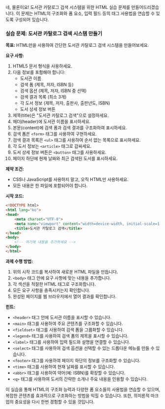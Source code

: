 네, 물론이요! 도서관 카탈로그 검색 시스템을 위한 HTML 실습 문제를 만들어드리겠습니다. 이 문제는 HTML의 구조화와 폼 요소, 입력 필드 등의 태그 사용법을 연습할 수 있도록 구성되어 있습니다.

### 실습 문제: 도서관 카탈로그 검색 시스템 만들기

**목표:**
HTML만을 사용하여 간단한 도서관 카탈로그 검색 시스템을 만들어보세요.

**요구 사항:**

1. HTML5 문서 형식을 사용하세요.
2. 다음 정보를 포함해야 합니다:
   - 도서관 이름
   - 검색 폼 (제목, 저자, ISBN 등)
   - 검색 옵션 (제목, 저자, ISBN 중 선택)
   - 검색 결과 목록 (최소 3개)
   - 각 도서 정보 (제목, 저자, 출판사, 출판년도, ISBN)
   - 도서 상세 정보 버튼
3. 제목(title)은 "도서관 카탈로그 검색"으로 설정하세요.
4. 헤더(header)에 도서관 이름을 표시하세요.
5. 본문(content)에 검색 폼과 검색 결과를 구조화하여 표시하세요.
6. 검색 폼은 `<form>` 태그를 사용하여 구현하세요.
7. 검색 결과 목록은 `<ul>` 태그를 사용하여 순서 없는 목록으로 표시하세요.
8. 각 도서 정보는 `<article>` 태그로 감싸세요.
9. 도서 상세 정보 버튼은 `<button>` 태그를 사용하세요.
10. 페이지 하단에 현재 날짜와 최근 검색된 도서를 표시하세요.

**제약 조건:**
- CSS나 JavaScript를 사용하지 말고, 오직 HTML만 사용하세요.
- 모든 내용은 한 파일에 포함되어야 합니다.

**시작 코드:**
```html
<!DOCTYPE html>
<html lang="ko">
<head>
    <meta charset="UTF-8">
    <meta name="viewport" content="width=device-width, initial-scale=1.0">
    <title>도서관 카탈로그 검색</title>
</head>
<body>
    <!-- 여기에 내용을 추가하세요 -->
</body>
</html>
```

**과제 수행 방법:**
1. 위의 시작 코드를 복사하여 새로운 HTML 파일을 만듭니다.
2. `<body>` 태그 안에 요구 사항에 맞는 내용을 추가합니다.
3. 각 섹션을 적절한 HTML 태그로 구조화합니다.
4. 모든 요구 사항을 충족시키는지 확인합니다.
5. 완성된 페이지를 웹 브라우저에서 열어 결과를 확인합니다.

**힌트:**
- `<header>` 태그 안에 도서관 이름을 표시할 수 있습니다.
- `<main>` 태그를 사용하여 주요 콘텐츠를 구조화할 수 있습니다.
- `<fieldset>` 태그를 사용하여 검색 폼을 그룹화할 수 있습니다.
- `<legend>` 태그를 사용하여 검색 폼의 제목을 표시할 수 있습니다.
- `<label>` 태그를 사용하여 입력 필드와 설명을 연결할 수 있습니다.
- `<select>` 태그를 사용하여 검색 옵션을 선택할 수 있는 드롭다운 메뉴를 만들 수 있습니다.
- `<footer>` 태그를 사용하여 페이지 하단의 정보를 구조화할 수 있습니다.
- `<time>` 태그를 사용하여 현재 날짜를 표시할 수 있습니다.
- `<abbr>` 태그를 사용하여 약어(예: ISBN)를 확장할 수 있습니다.
- `<q>` 태그를 사용하여 도서의 간략한 소개나 주요 내용을 인용할 수 있습니다.

이 실습을 통해 HTML의 구조화 능력과 다양한 폼 요소들의 사용법을 연습할 수 있으며, 복잡한 콘텐츠를 효과적으로 구조화하는 방법을 익힐 수 있습니다. 또한, 의미론적 마크업의 중요성을 다시 한번 경험할 수 있을 것입니다.